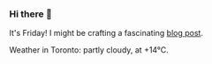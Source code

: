 ### Hi there :wave:

It's Friday! I might be crafting a fascinating [blog post](https://www.benjaminwuethrich.dev).

Weather in Toronto: partly cloudy, at +14°C.
